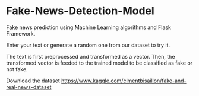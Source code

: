 # Fake-News-Detection-Model
Fake news prediction using Machine Learning algorithms and Flask Framework. 

Enter your text or generate a random one from our dataset to try it.  

The text is first preprocessed and transformed as a vector. Then, the transformed vector is feeded to the trained model to be classified as fake or not fake.

Download the dataset https://www.kaggle.com/clmentbisaillon/fake-and-real-news-dataset
